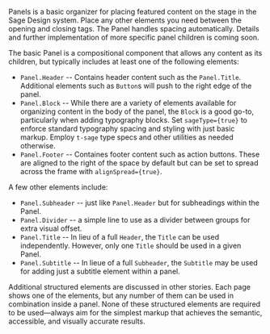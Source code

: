 Panels is a basic organizer for placing featured content on the stage in the Sage Design system. Place any other elements you need between the opening and closing tags. The Panel handles spacing automatically. Details and further implementation of more specific panel children is coming soon.

The basic Panel is a compositional component that allows any content as its children, but typically includes at least one of the following elements:

- `Panel.Header` -- Contains header content such as the `Panel.Title`. Additional elements such as `Button`s will push to the right edge of the panel.
- `Panel.Block` -- While there are a variety of elements available for organizing content in the body of the panel, the `Block` is a good go-to, particularly when adding typography blocks. Set `sageType={true}` to enforce standard typography spacing and styling with just basic markup. Employ `t-sage` type specs and other utilities as needed otherwise.
- `Panel.Footer` -- Containes footer content such as action buttons. These are aligned to the right of the space by default but can be set to spread across the frame with `alignSpread={true}`.

A few other elements include:

- `Panel.Subheader` -- just like `Panel.Header` but for subheadings within the Panel. 
- `Panel.Divider` -- a simple line to use as a divider between groups for extra visual offset.
- `Panel.Title` -- In lieu of a full `Header`, the `Title` can be used independently. However, only one `Title` should be used in a given Panel.
- `Panel.Subtitle` -- In lieue of a full `Subheader`, the `Subtitle` may be used for adding just a subtitle element within a panel.

Additional structured elements are discussed in other stories. Each page shows one of the elements, but any number of them can be used in combination inside a panel. None of these structured elements are required to be used—always aim for the simplest markup that achieves the semantic, accessible, and visually accurate results.
